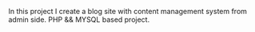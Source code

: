 In this project I create a blog site with content management system from admin side. PHP && MYSQL based project.